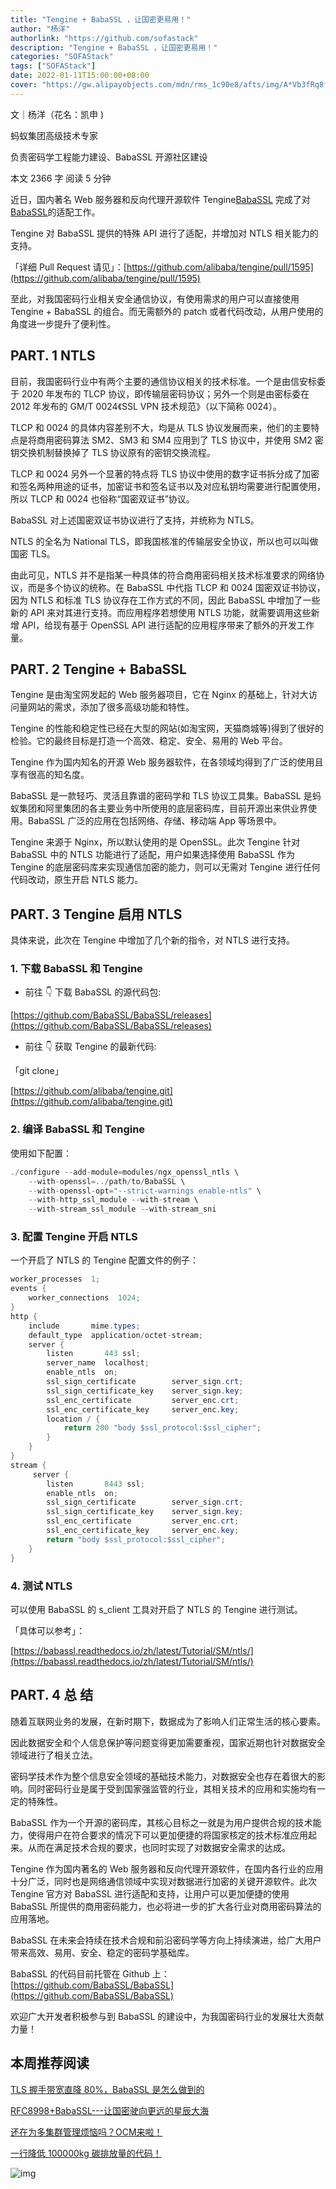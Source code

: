 ```yaml
---
title: "Tengine + BabaSSL ，让国密更易用！"
author: "杨洋"
authorlink: "https://github.com/sofastack"
description: "Tengine + BabaSSL ，让国密更易用！"
categories: "SOFAStack"
tags: ["SOFAStack"]
date: 2022-01-11T15:00:00+08:00
cover: "https://gw.alipayobjects.com/mdn/rms_1c90e8/afts/img/A*Vb3fRq8fMagAAAAAAAAAAAAAARQnAQ"
---
```


文｜杨洋（花名：凯申 )

蚂蚁集团高级技术专家

负责密码学工程能力建设、BabaSSL 开源社区建设

本文 2366 字 阅读 5 分钟

近日，国内著名 Web 服务器和反向代理开源软件 Tengine[BabaSSL](https://tengine.taobao.org) 完成了对 [BabaSSL](https://www.babassl.cn)的适配工作。

Tengine 对 BabaSSL 提供的特殊 API 进行了适配，并增加对 NTLS 相关能力的支持。

「详细 Pull Request 请见」：[https://github.com/alibaba/tengine/pull/1595](https://github.com/alibaba/tengine/pull/1595)

至此，对我国密码行业相关安全通信协议，有使用需求的用户可以直接使用 Tengine + BabaSSL 的组合。而无需额外的 patch 或者代码改动，从用户使用的角度进一步提升了便利性。

## PART. 1 NTLS

目前，我国密码行业中有两个主要的通信协议相关的技术标准。一个是由信安标委于 2020 年发布的 TLCP 协议，即传输层密码协议；另外一个则是由密标委在 2012 年发布的 GM/T 0024《SSL VPN 技术规范》（以下简称 0024）。

TLCP 和 0024 的具体内容差别不大，均是从 TLS 协议发展而来，他们的主要特点是将商用密码算法 SM2、SM3 和 SM4 应用到了 TLS 协议中，并使用 SM2 密钥交换机制替换掉了 TLS 协议原有的密钥交换流程。

TLCP 和 0024 另外一个显著的特点将 TLS 协议中使用的数字证书拆分成了加密和签名两种用途的证书，加密证书和签名证书以及对应私钥均需要进行配置使用，所以 TLCP 和 0024 也俗称“国密双证书”协议。

BabaSSL 对上述国密双证书协议进行了支持，并统称为 NTLS。

NTLS 的全名为 National TLS，即我国核准的传输层安全协议，所以也可以叫做国密 TLS。

由此可见，NTLS 并不是指某一种具体的符合商用密码相关技术标准要求的网络协议，而是多个协议的统称。在 BabaSSL 中代指 TLCP 和 0024 国密双证书协议，因为 NTLS 和标准 TLS 协议存在工作方式的不同，因此 BabaSSL 中增加了一些新的 API 来对其进行支持。而应用程序若想使用 NTLS 功能，就需要调用这些新增 API，给现有基于 OpenSSL API 进行适配的应用程序带来了额外的开发工作量。

## PART. 2 Tengine + BabaSSL

Tengine 是由淘宝网发起的 Web 服务器项目，它在 Nginx 的基础上，针对大访问量网站的需求，添加了很多高级功能和特性。

Tengine 的性能和稳定性已经在大型的网站(如淘宝网，天猫商城等)得到了很好的检验。它的最终目标是打造一个高效、稳定、安全、易用的 Web 平台。

Tengine 作为国内知名的开源 Web 服务器软件，在各领域均得到了广泛的使用且享有很高的知名度。

BabaSSL 是一款轻巧、灵活且靠谱的密码学和 TLS 协议工具集。BabaSSL 是蚂蚁集团和阿里集团的各主要业务中所使用的底层密码库，目前开源出来供业界使用。BabaSSL 广泛的应用在包括网络、存储、移动端 App 等场景中。

Tengine 来源于 Nginx，所以默认使用的是 OpenSSL。此次 Tengine 针对 BabaSSL 中的 NTLS 功能进行了适配，用户如果选择使用 BabaSSL 作为 Tengine 的底层密码库来实现通信加密的能力，则可以无需对 Tengine 进行任何代码改动，原生开启 NTLS 能力。

## PART. 3 Tengine 启用 NTLS

具体来说，此次在 Tengine 中增加了几个新的指令，对 NTLS 进行支持。

### 1. 下载 BabaSSL 和 Tengine 

- 前往 👇 下载 BabaSSL 的源代码包:

[https://github.com/BabaSSL/BabaSSL/releases](https://github.com/BabaSSL/BabaSSL/releases)

- 前往 👇 获取 Tengine 的最新代码:

「git clone」

[https://github.com/alibaba/tengine.git](https://github.com/alibaba/tengine.git)

### 2. 编译 BabaSSL 和 Tengine

使用如下配置：

```java
./configure --add-module=modules/ngx_openssl_ntls \
    --with-openssl=../path/to/BabaSSL \
    --with-openssl-opt="--strict-warnings enable-ntls" \
    --with-http_ssl_module --with-stream \
    --with-stream_ssl_module --with-stream_sni
```

### 3. 配置 Tengine 开启 NTLS 

一个开启了 NTLS 的 Tengine 配置文件的例子：

```java
worker_processes  1;
events {
    worker_connections  1024;
}
http {
    include       mime.types;
    default_type  application/octet-stream;
    server {
        listen       443 ssl;
        server_name  localhost;
        enable_ntls  on;
        ssl_sign_certificate        server_sign.crt;
        ssl_sign_certificate_key    server_sign.key;
        ssl_enc_certificate         server_enc.crt;
        ssl_enc_certificate_key     server_enc.key;
        location / {
            return 200 "body $ssl_protocol:$ssl_cipher";
        }
    }
}
stream {
     server {
        listen       8443 ssl;
        enable_ntls  on;
        ssl_sign_certificate        server_sign.crt;
        ssl_sign_certificate_key    server_sign.key;
        ssl_enc_certificate         server_enc.crt;
        ssl_enc_certificate_key     server_enc.key;
        return "body $ssl_protocol:$ssl_cipher";
    }
}
```

### 4. 测试 NTLS 

可以使用 BabaSSL 的 s_client 工具对开启了 NTLS 的 Tengine 进行测试。

「具体可以参考」：

[https://babassl.readthedocs.io/zh/latest/Tutorial/SM/ntls/](https://babassl.readthedocs.io/zh/latest/Tutorial/SM/ntls/)

## PART. 4 总 结

随着互联网业务的发展，在新时期下，数据成为了影响人们正常生活的核心要素。

因此数据安全和个人信息保护等问题变得更加需要重视，国家近期也针对数据安全领域进行了相关立法。

密码学技术作为整个信息安全领域的基础技术能力，对数据安全也存在着很大的影响。同时密码行业是属于受到国家强监管的行业，其相关技术的应用和实施均有一定的特殊性。

BabaSSL 作为一个开源的密码库，其核心目标之一就是为用户提供合规的技术能力，使得用户在符合要求的情况下可以更加便捷的将国家核定的技术标准应用起来。从而在满足技术合规的要求，也同时实现了对数据安全需求的达成。

Tengine 作为国内著名的 Web 服务器和反向代理开源软件，在国内各行业的应用十分广泛，同时也是网络通信领域中实现对数据进行加密的关键开源软件。此次 Tengine 官方对 BabaSSL 进行适配和支持，让用户可以更加便捷的使用 BabaSSL 所提供的商用密码能力，也必将进一步的扩大各行业对商用密码算法的应用落地。

BabaSSL 在未来会持续在技术合规和前沿密码学等方向上持续演进，给广大用户带来高效、易用、安全、稳定的密码学基础库。

BabaSSL 的代码目前托管在 Github 上：[https://github.com/BabaSSL/BabaSSL](https://github.com/BabaSSL/BabaSSL)

欢迎广大开发者积极参与到 BabaSSL 的建设中，为我国密码行业的发展壮大贡献力量！

## 本周推荐阅读

[TLS 握手带宽直降 80%，BabaSSL 是怎么做到的](https://mp.weixin.qq.com/s?__biz=MzUzMzU5Mjc1Nw==&mid=2247498688&idx=1&sn=7379528f786e0e35db67d1ce7576b5c4&chksm=faa3141acdd49d0ce56d580cc1ea32347c04ecfa1503198c1ec8ce5614ead2bd8169a737250c&scene=21)

[RFC8998+BabaSSL---让国密驶向更远的星辰大海](https://mp.weixin.qq.com/s?__biz=MzUzMzU5Mjc1Nw==&mid=2247490428&idx=1&sn=8ca31baa5c99e0790cdee8a075a7c046&chksm=faa0f4a6cdd77db07f3fb1149b7f6505fe6b8eca5b2e2a724960aee76d9667e3e970c44eef5a&scene=21)

[还在为多集群管理烦恼吗？OCM来啦！](https://mp.weixin.qq.com/s?__biz=MzUzMzU5Mjc1Nw==&mid=2247490574&idx=1&sn=791b8d49759131ea1feb5393e1b51e7c&chksm=faa0f3d4cdd77ac2316b179a24b7c3ac90a08d3768379795d97c18b14a9c69e4b82012c3c097&scene=21)

[一行降低 100000kg 碳排放量的代码！](https://mp.weixin.qq.com/s?__biz=MzUzMzU5Mjc1Nw==&mid=2247499661&idx=1&sn=7c609883a7fd3b6f738bd0c13b82d8e5&chksm=faa31057cdd49941e00d39e0df6dd2e8c91050c0cb33bad124983cd8d732c6f5f2fc0bbdba49&scene=21)

![img](https://gw.alipayobjects.com/zos/bmw-prod/75d7bde6-1f48-4f28-80a4-215f8ec811bd.webp) 
